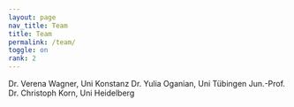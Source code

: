 ```yaml
---
layout: page
nav_title: Team
title: Team
permalink: /team/
toggle: on
rank: 2
---
```


Dr. Verena Wagner, Uni Konstanz
Dr. Yulia Oganian, Uni Tübingen
Jun.-Prof. Dr. Christoph Korn, Uni Heidelberg
